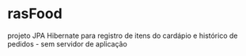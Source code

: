 # rasFood
projeto JPA Hibernate para registro de itens do cardápio e histórico de pedidos - sem servidor de aplicação
